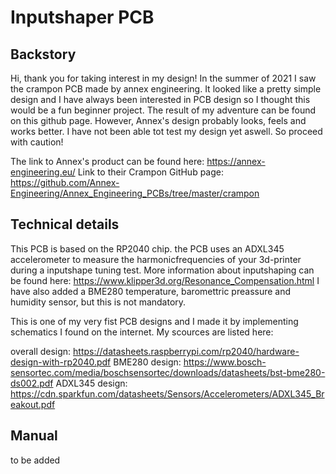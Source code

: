 # Inputshaper PCB

## Backstory

Hi, thank you for taking interest in my design!
In the summer of 2021 I saw the crampon PCB made by annex engineering. It looked like a pretty simple design and I have always been interested in PCB design so I thought this would be a fun beginner project. The result of my adventure can be found on this github page. However, Annex's design probably looks, feels and works better. I have not been able tot test my design yet aswell. So proceed with caution!

The link to Annex's product can be found here: <https://annex-engineering.eu/>
Link to their Crampon GitHub page: <https://github.com/Annex-Engineering/Annex_Engineering_PCBs/tree/master/crampon>

## Technical details

This PCB is based on the RP2040 chip. the PCB uses an ADXL345 accelerometer to measure the harmonicfrequencies of your 3d-printer during a inputshape tuning test.
More information about inputshaping can be found here: <https://www.klipper3d.org/Resonance_Compensation.html>
I have also added a BME280 temperature, baromettric preassure and humidity sensor, but this is not mandatory.

This is one of my very fist PCB designs and I made it by implementing schematics I found on the internet.
My scources are listed here:

overall design: <https://datasheets.raspberrypi.com/rp2040/hardware-design-with-rp2040.pdf>
BME280 design: <https://www.bosch-sensortec.com/media/boschsensortec/downloads/datasheets/bst-bme280-ds002.pdf>
ADXL345 design: <https://cdn.sparkfun.com/datasheets/Sensors/Accelerometers/ADXL345_Breakout.pdf>

## Manual

to be added
